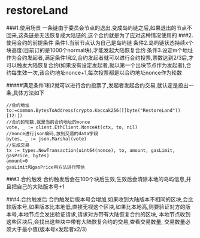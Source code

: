 # restoreLand
###1.使用场景
一条链由于委员会节点的退出,变成岛屿链之后,如果退出的节点不回来,这条链是无法恢复成大陆链的,这个合约就是为了应对这种情况使用的
###2.使用合约的前提条件
条件1.当前节点认为自己是岛屿链
条件2.岛屿链状态持续x个块高度(目前订的是1000个normal块),才能发起大陆恢复合约
条件3.设定m个地址作为合约发起者,满足条件1和2,合约发起者就可以进行合约投票,票数达到2/3后,才可以触发大陆恢复合约(如果没有设定发起者,就以第一个出块节点作为发起者),合约每生效一次,该合约地址nonce+1,每次投票都是以合约地址nonce作为轮数

    

#####满足条件1和2就可以进行合约投票了,发起者发起合约交易,就认定是投出一条,具体方法如下

```
//合约地址
to:=common.BytesToAddress(crypto.Keccak256([]byte("RestoreLand"))[12:])
//合约的轮数,就是当前合约地址的nonce
vote, _ := client.EthClient.NonceAt(ctx, to, nil)
//nonce进行json编码,放到交易的data字段
bytes, _ := json.Marshal(vote)
//生成交易
tx := types.NewTransaction(uint64(nonce), to, amount, gasLimit, gasPrice, bytes)
amount=0
gasLimit和gasPrice用方法进行预估

```


###3.合约触发
合约触发后会在100个块后生效,生效后会清除本地的岛屿信息,并且把自己的大陆版本号+1

###4.合约触发后
合约触发后版本号会增加,如果收到大陆版本不相同的区块,会比较版本号,如果版本比本地低,直接无视这个区块,如果比本地高,则要验证对方的版本号,本地节点会发出验证请求,请求对方带有大陆恢复合约的区块,
本地节点收到这些区块后,会找出这些块中带有大陆恢复合约的交易,查看交易数量,
交易数量必须大于最小值(版本号x发起者x2/3)

